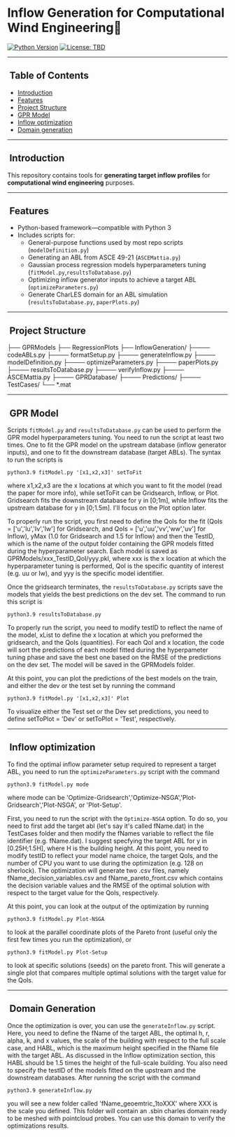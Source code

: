 # Inflow Generation for Computational Wind Engineering🚀

[![Python Version](https://img.shields.io/badge/python-3.x-blue)](https://www.python.org/)
[![License: TBD](https://img.shields.io/badge/license-TBD-lightgrey)](LICENSE)

---

## ​ Table of Contents

- [Introduction](#introduction)  
- [Features](#features)
- [Project Structure](#project-structure)
- [GPR Model](#GPRMode)  
- [Inflow optimization](#inflow-optimization) 
- [Domain generation](#domain-generation)  

---

## ​ Introduction

This repository contains tools for **generating target inflow profiles** for **computational wind engineering** purposes.

---

## ​ Features

- Python-based framework—compatible with Python 3  
- Includes scripts for:
  - General-purpose functions used by most repo scripts (`modelDefinition.py`) 
  - Generating an ABL from ASCE 49-21 (`ASCEMattia.py`)
  - Gaussian process regression models hyperparameters tuning (`fitModel.py`,`resultsToDatabase.py`)
  - Optimizing inflow generator inputs to achieve a target ABL (`optimizeParameters.py`)
  - Generate CharLES domain for an ABL simulation  (`resultsToDatabase.py`, `paperPlots.py`)

---

## ​ Project Structure
├── GPRModels
├── RegressionPlots
├── InflowGeneration/
├──── codeABLs.py
├──── formatSetup.py
├──── generateInflow.py
├──── modelDefinition.py
├──── optimizeParameters.py
├──── paperPlots.py
├──── resultsToDatabase.py
├──── verifyInflow.py
├──── ASCEMattia.py
├──── GPRDatabase/
├──── Predictions/
├──── TestCases/
└── *.mat

---

## ​ GPR Model

Scripts `fitModel.py` and `resultsToDatabase.py` can be used to perform the GPR model hyperparameters tuning. You need to run the script at least two times. One to fit the GPR model on the upstream database (inflow generator inputs), and one to fit the downstream database (target ABLs). The syntax to run the scripts is 

`python3.9 fitModel.py '[x1,x2,x3]' setToFit`

where x1,x2,x3 are the x locations at which you want to fit the model (read the paper for more info), while setToFit can be Gridsearch, Inflow, or Plot. Gridsearch fits the downstream database for y in [0;1m], while Inflow fits the upstream database for y in [0;1.5m]. I'll focus on the Plot option later.

To properly run the script, you first need to define the QoIs for the fit (QoIs = ['u','Iu','Iv','Iw'] for Gridsearch, and QoIs = ['u','uu','vv','ww','uv'] for Inflow), yMax (1.0 for Gridsearch and 1.5 for Inflow) and then the TestID, which is the name of the output folder containing the GPR models fitted during the hyperparameter search. Each model is saved as GPRModels/xxx_TestID_QoI/yyy.pkl, where xxx is the x location at which the hyperparameter tuning is performed, QoI is the specific quantity of interest (e.g. uu or Iw), and yyy is the specific model identifier.

Once the gridsearch terminates, the `resultsToDatabase.py` scripts save the models that yields the best predictions on the dev set. The command to run this script is 

`python3.9 resultsToDatabase.py`

To properly run the script, you need to modify testID to reflect the name of the model, xList to define the x location at which you preformed the gridsearch, and the QoIs (quantities). For each QoI and x location, the code will sort the predictions of each model fitted during the hyperpameter tuning phase and save the best one based on the RMSE of the predictions on the dev set. The model will be saved in the GPRModels folder.

At this point, you can plot the predictions of the best models on the train, and either the dev or the test set by running the command

`python3.9 fitModel.py '[x1,x2,x3]' Plot`

To visualize either the Test set or the Dev set predictions, you need to define setToPlot = 'Dev' or setToPlot = 'Test', respectively. 

---

## ​ Inflow optimization

To find the optimal inflow parameter setup required to represent a target ABL, you need to run the `optimizeParameters.py` script with the command

`python3.9 fitModel.py mode`

where mode can be 'Optimize-Gridsearch','Optimize-NSGA','Plot-Gridsearch','Plot-NSGA', or 'Plot-Setup'.

First, you need to run the script with the `Optimize-NSGA` option. To do so, you need to first add the target abl (let's say it's called fName.dat) in the TestCases folder and then modify the fNames variable to reflect the file identifier (e.g. fName.dat). I suggest specfying the target ABL for y in [0.25H;1.5H], where H is the building height. At this point, you need to modify testID to reflect your model name choice, the target QoIs, and the number of CPU you want to use during the optimization (e.g. 128 on sherlock). The optimization will generate two .csv files, namely fName_decision_variables.csv and fName_pareto_front.csv which contains the decision variable values and the RMSE of the optimal solution with respect to the target value for the QoIs, respectively.

At this point, you can look at the output of the optimization by running

`python3.9 fitModel.py Plot-NSGA`

to look at the parallel coordinate plots of the Pareto front (useful only the first few times you run the optimization), or

`python3.9 fitModel.py Plot-Setup`

to look at specific solutions (seeds) on the pareto front. This will generate a single plot that compares multiple optimal solutions with the target value for the QoIs. 

---

## ​ Domain Generation

Once the optimization is over, you can use the `generateInflow.py` script. Here, you need to define the fName of the target ABL, the optimal h, r, alpha, k, and x values, the scale of the building with respect to the full scale case, and HABL, which is the maximum height specified in the fName file with the target ABL. As discussed in the Inflow optimization section, this HABL should be 1.5 times the height of the full-scale building. You also need to specify the testID of the models fitted on the upstream and the downstream databases. After running the script with the command

`python3.9 generateInflow.py`

you will see a new folder called 'fName_geoemtric_1toXXX' where XXX is the scale you defined. This folder will contain an .sbin charles domain ready to be meshed with pointcloud probes. You can use this domain to verify the optimizations results.
